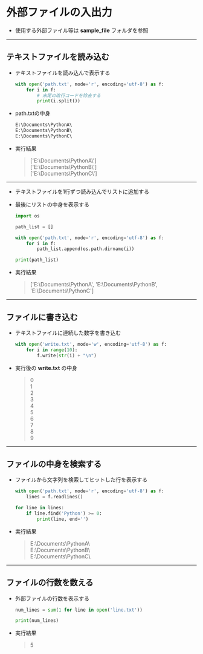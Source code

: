 # 外部ファイルの入出力

* 使用する外部ファイル等は __sample_file__ フォルダを参照

***

## テキストファイルを読み込む

* テキストファイルを読み込んで表示する

  ```python
  with open('path.txt', mode='r', encoding='utf-8') as f:
      for i in f:
          # 末尾の改行コードを除去する
          print(i.split())
  ```

* path.txtの中身

  ```txt
  E:\Documents\PythonA\
  E:\Documents\PythonB\
  E:\Documents\PythonC\
  ```

* 実行結果

  > ['E:\\Documents\\PythonA\\']  
    ['E:\\Documents\\PythonB\\']  
    ['E:\\Documents\\PythonC\\']

***

* テキストファイルを1行ずつ読み込んでリストに追加する
* 最後にリストの中身を表示する

  ```python
  import os

  path_list = []

  with open('path.txt', mode='r', encoding='utf-8') as f:
      for i in f:
          path_list.append(os.path.dirname(i))

  print(path_list)
  ```

* 実行結果

  > ['E:\\Documents\\PythonA', 'E:\\Documents\\PythonB', 'E:\\Documents\\PythonC']

***

## ファイルに書き込む

* テキストファイルに連続した数字を書き込む

  ```python
  with open('write.txt', mode='w', encoding='utf-8') as f:
      for i in range(10):
          f.write(str(i) + "\n")
  ```

* 実行後の __write.txt__ の中身

  > 0  
    1  
    2  
    3  
    4  
    5  
    6  
    7  
    8  
    9

***

## ファイルの中身を検索する

* ファイルから文字列を検索してヒットした行を表示する

  ```python
  with open('path.txt', mode='r', encoding='utf-8') as f:
      lines = f.readlines()

  for line in lines:
      if line.find('Python') >= 0:
          print(line, end='')
  ```

* 実行結果

  > E:\Documents\PythonA\  
    E:\Documents\PythonB\  
    E:\Documents\PythonC\

***

## ファイルの行数を数える

* 外部ファイルの行数を表示する

  ```python
  num_lines = sum(1 for line in open('line.txt'))

  print(num_lines)
  ```

* 実行結果

  > 5
